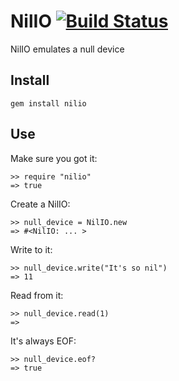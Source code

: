 # NilIO [![Build Status](https://secure.travis-ci.org/discom4rt/nilio.png)](http://travis-ci.org/discom4rt/nilio)

NilIO emulates a null device

## Install

	gem install nilio

## Use

Make sure you got it:

	>> require "nilio"
	=> true

Create a NilIO:

	>> null_device = NilIO.new
	=> #<NilIO: ... >

Write to it:

	>> null_device.write("It's so nil")
	=> 11

Read from it:

	>> null_device.read(1)
	=> 

It's always EOF:

	>> null_device.eof?
	=> true





